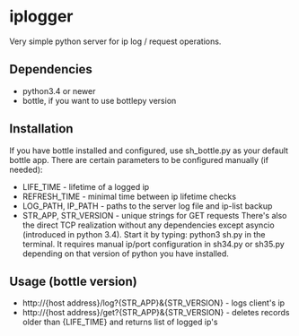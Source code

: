 # iplogger
Very simple python server for ip log / request operations.

## Dependencies
- python3.4 or newer
- bottle, if you want to use bottlepy version

## Installation
If you have bottle installed and configured, use sh_bottle.py as your default bottle app. There are certain parameters to be configured manually (if needed):
- LIFE_TIME - lifetime of a logged ip
- REFRESH_TIME - minimal time between ip lifetime checks
- LOG_PATH, IP_PATH - paths to the server log file and ip-list backup
- STR_APP, STR_VERSION - unique strings for GET requests
There's also the direct TCP realization without any dependencies except asyncio (introduced in python 3.4). Start it by typing:
  python3 sh.py
in the terminal. It requires manual ip/port configuration in sh34.py or sh35.py depending on that version of python you have installed.

## Usage (bottle version)
- http://{host address}/log?{STR_APP}&{STR_VERSION} - logs client's ip
- http://{host address}/get?{STR_APP}&{STR_VERSION} - deletes records older than {LIFE_TIME} and returns list of logged ip's
